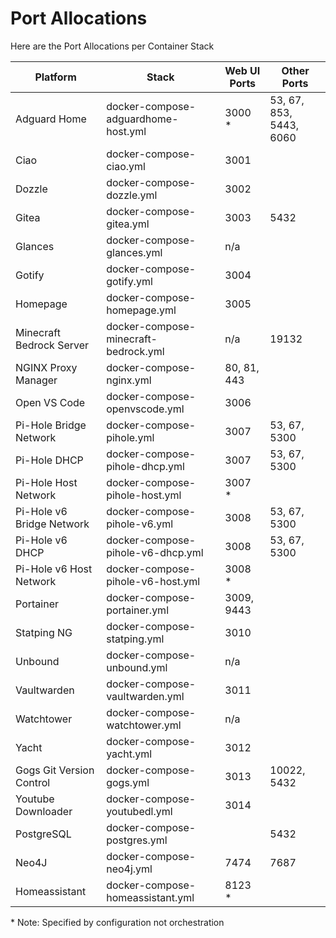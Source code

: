 # Port Allocations

Here are the Port Allocations per Container Stack

| Platform                                              | Stack                                | Web UI Ports | Other Ports              |
|-------------------------------------------------------|--------------------------------------|--------------|--------------------------|
| Adguard Home                                          | docker-compose-adguardhome-host.yml  | 3000 *       | 53, 67, 853, 5443, 6060  |
| Ciao                                                  | docker-compose-ciao.yml              | 3001         |                          |
| Dozzle                                                | docker-compose-dozzle.yml            | 3002         |                          |
| Gitea                                                 | docker-compose-gitea.yml             | 3003         | 5432                     |
| Glances                                               | docker-compose-glances.yml           | n/a          |                          |
| Gotify                                                | docker-compose-gotify.yml            | 3004         |                          |
| Homepage                                              | docker-compose-homepage.yml          | 3005         |                          |
| Minecraft Bedrock Server                              | docker-compose-minecraft-bedrock.yml | n/a          | 19132                    |
| NGINX Proxy Manager                                   | docker-compose-nginx.yml             | 80, 81, 443  |                          |
| Open VS Code                                          | docker-compose-openvscode.yml        | 3006         |                          |
| Pi-Hole Bridge Network                                | docker-compose-pihole.yml            | 3007         | 53, 67, 5300             |
| Pi-Hole DHCP                                          | docker-compose-pihole-dhcp.yml       | 3007         | 53, 67, 5300             |
| Pi-Hole Host Network                                  | docker-compose-pihole-host.yml       | 3007 *       |                          |
| Pi-Hole v6 Bridge Network                             | docker-compose-pihole-v6.yml         | 3008         | 53, 67, 5300             |
| Pi-Hole v6 DHCP                                       | docker-compose-pihole-v6-dhcp.yml    | 3008         | 53, 67, 5300             |
| Pi-Hole v6 Host Network                               | docker-compose-pihole-v6-host.yml    | 3008 *       |                          |
| Portainer                                             | docker-compose-portainer.yml         | 3009, 9443   |                          |
| Statping NG                                           | docker-compose-statping.yml          | 3010         |                          |
| Unbound                                               | docker-compose-unbound.yml           | n/a          |                          |
| Vaultwarden                                           | docker-compose-vaultwarden.yml       | 3011         |                          |
| Watchtower                                            | docker-compose-watchtower.yml        | n/a          |                          |
| Yacht                                                 | docker-compose-yacht.yml             | 3012         |                          |
| Gogs Git Version Control                              | docker-compose-gogs.yml              | 3013         | 10022, 5432              |             
| Youtube Downloader                                    | docker-compose-youtubedl.yml         | 3014         |                          |
| PostgreSQL                                            | docker-compose-postgres.yml          |              | 5432                     |
| Neo4J                                                 | docker-compose-neo4j.yml             | 7474         | 7687                     |
| Homeassistant                                         | docker-compose-homeassistant.yml     | 8123 *       |                          |
      

\* Note: Specified by configuration not orchestration

